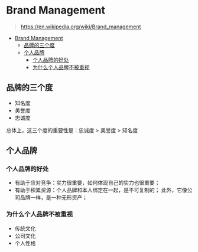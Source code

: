 # Brand Management

> <https://en.wikipedia.org/wiki/Brand_management>

- [Brand Management](#brand-management)
  - [品牌的三个度](#品牌的三个度)
  - [个人品牌](#个人品牌)
    - [个人品牌的好处](#个人品牌的好处)
    - [为什么个人品牌不被重视](#为什么个人品牌不被重视)

## 品牌的三个度

- 知名度
- 美誉度
- 忠诚度

总体上，这三个度的重要性是：忠诚度 > 美誉度 > 知名度

## 个人品牌

### 个人品牌的好处

- 有助于应对竞争：实力很重要，如何体现自己的实力也很重要；
- 有助于积累资源：个人品牌和本人绑定在一起，是不可复制的；
  此外，它像公司品牌一样，是一种无形资产；

### 为什么个人品牌不被重视

- 传统文化
- 公司文化
- 个人性格
